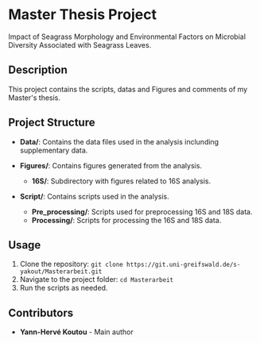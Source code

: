 # Master Thesis Project
Impact of Seagrass Morphology and Environmental Factors on Microbial Diversity Associated with Seagrass Leaves.

## Description

This project contains the scripts, datas and Figures and comments of my Master's thesis.

## Project Structure

- **Data/**: Contains the data files used in the analysis inclunding supplementary data.

- **Figures/**: Contains figures generated from the analysis.
  - **16S/**: Subdirectory with figures related to 16S analysis.

- **Script/**: Contains scripts used in the analysis.
  - **Pre_processing/**: Scripts used for preprocessing 16S and 18S data.
  - **Processing/**: Scripts for processing the 16S and 18S data.




## Usage

1. Clone the repository: `git clone https://git.uni-greifswald.de/s-yakout/Masterarbeit.git`
2. Navigate to the project folder: `cd Masterarbeit`
3. Run the scripts as needed.

## Contributors

- **Yann-Hervé Koutou** - Main author

